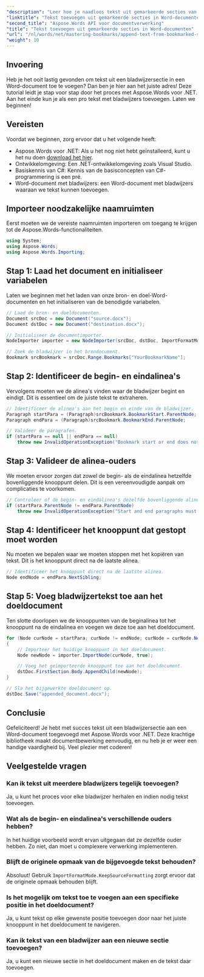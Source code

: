 ```yaml
---
"description": "Leer hoe je naadloos tekst uit gemarkeerde secties van een Word-document kunt toevoegen met Aspose.Words voor .NET. Deze stapsgewijze tutorial."
"linktitle": "Tekst toevoegen uit gemarkeerde secties in Word-documenten"
"second_title": "Aspose.Words API voor documentverwerking"
"title": "Tekst toevoegen uit gemarkeerde secties in Word-documenten"
"url": "/nl/words/net/mastering-bookmarks/append-text-from-bookmarked-sections/"
"weight": 10
---
```


## Invoering

Heb je het ooit lastig gevonden om tekst uit een bladwijzersectie in een Word-document toe te voegen? Dan ben je hier aan het juiste adres! Deze tutorial leidt je stap voor stap door het proces met Aspose.Words voor .NET. Aan het einde kun je als een pro tekst met bladwijzers toevoegen. Laten we beginnen!

## Vereisten

Voordat we beginnen, zorg ervoor dat u het volgende heeft:

- Aspose.Words voor .NET: Als u het nog niet hebt geïnstalleerd, kunt u het nu doen [download het hier](https://releases.aspose.com/words/net/).
- Ontwikkelomgeving: Een .NET-ontwikkelomgeving zoals Visual Studio.
- Basiskennis van C#: Kennis van de basisconcepten van C#-programmering is een pré.
- Word-document met bladwijzers: een Word-document met bladwijzers waaraan we tekst kunnen toevoegen.

## Importeer noodzakelijke naamruimten

Eerst moeten we de vereiste naamruimten importeren om toegang te krijgen tot de Aspose.Words-functionaliteiten.

```csharp
using System;
using Aspose.Words;
using Aspose.Words.Importing;
```

## Stap 1: Laad het document en initialiseer variabelen

Laten we beginnen met het laden van onze bron- en doel-Word-documenten en het initialiseren van de benodigde variabelen.

```csharp
// Laad de bron- en doeldocumenten.
Document srcDoc = new Document("source.docx");
Document dstDoc = new Document("destination.docx");

// Initialiseer de documentimporter.
NodeImporter importer = new NodeImporter(srcDoc, dstDoc, ImportFormatMode.KeepSourceFormatting);

// Zoek de bladwijzer in het brondocument.
Bookmark srcBookmark = srcDoc.Range.Bookmarks["YourBookmarkName"];
```

## Stap 2: Identificeer de begin- en eindalinea's

Vervolgens moeten we de alinea's vinden waar de bladwijzer begint en eindigt. Dit is essentieel om de juiste tekst te extraheren.

```csharp
// Identificeer de alinea's aan het begin en einde van de bladwijzer.
Paragraph startPara = (Paragraph)srcBookmark.BookmarkStart.ParentNode;
Paragraph endPara = (Paragraph)srcBookmark.BookmarkEnd.ParentNode;

// Valideer de paragrafen.
if (startPara == null || endPara == null)
    throw new InvalidOperationException("Bookmark start or end does not have a valid paragraph parent.");
```

## Stap 3: Valideer de alinea-ouders

We moeten ervoor zorgen dat zowel de begin- als de eindalinea hetzelfde bovenliggende knooppunt delen. Dit is een vereenvoudigde aanpak om complicaties te voorkomen.

```csharp
// Controleer of de begin- en eindalinea's dezelfde bovenliggende alinea hebben.
if (startPara.ParentNode != endPara.ParentNode)
    throw new InvalidOperationException("Start and end paragraphs must have the same parent.");
```

## Stap 4: Identificeer het knooppunt dat gestopt moet worden

Nu moeten we bepalen waar we moeten stoppen met het kopiëren van tekst. Dit is het knooppunt direct na de laatste alinea.

```csharp
// Identificeer het knooppunt direct na de laatste alinea.
Node endNode = endPara.NextSibling;
```

## Stap 5: Voeg bladwijzertekst toe aan het doeldocument

Ten slotte doorlopen we de knooppunten van de beginalinea tot het knooppunt na de eindalinea en voegen we deze toe aan het doeldocument.

```csharp
for (Node curNode = startPara; curNode != endNode; curNode = curNode.NextSibling)
{
    // Importeer het huidige knooppunt in het doeldocument.
    Node newNode = importer.ImportNode(curNode, true);

    // Voeg het geïmporteerde knooppunt toe aan het doeldocument.
    dstDoc.FirstSection.Body.AppendChild(newNode);
}

// Sla het bijgewerkte doeldocument op.
dstDoc.Save("appended_document.docx");
```

## Conclusie

Gefeliciteerd! Je hebt met succes tekst uit een bladwijzersectie aan een Word-document toegevoegd met Aspose.Words voor .NET. Deze krachtige bibliotheek maakt documentbewerking eenvoudig, en nu heb je er weer een handige vaardigheid bij. Veel plezier met coderen!

## Veelgestelde vragen

### Kan ik tekst uit meerdere bladwijzers tegelijk toevoegen?
Ja, u kunt het proces voor elke bladwijzer herhalen en indien nodig tekst toevoegen.

### Wat als de begin- en eindalinea's verschillende ouders hebben?
In het huidige voorbeeld wordt ervan uitgegaan dat ze dezelfde ouder hebben. Zo niet, dan moet u complexere verwerking implementeren.

### Blijft de originele opmaak van de bijgevoegde tekst behouden?
Absoluut! Gebruik `ImportFormatMode.KeepSourceFormatting` zorgt ervoor dat de originele opmaak behouden blijft.

### Is het mogelijk om tekst toe te voegen aan een specifieke positie in het doeldocument?
Ja, u kunt tekst op elke gewenste positie toevoegen door naar het juiste knooppunt in het doeldocument te navigeren.

### Kan ik tekst van een bladwijzer aan een nieuwe sectie toevoegen?
Ja, u kunt een nieuwe sectie in het doeldocument maken en de tekst daar toevoegen.